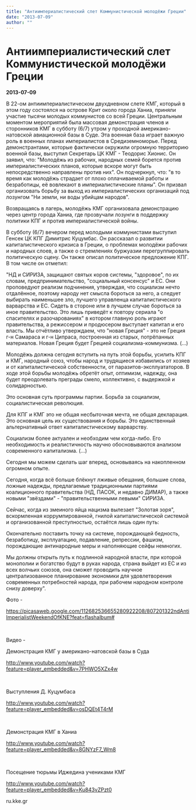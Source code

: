 ```yaml
---
title: "Антиимпериалистический слет Коммунистической молодёжи Греции"
date: "2013-07-09"
author: ""
---
```


# Антиимпериалистический слет Коммунистической молодёжи Греции

**2013-07-09** 

В 22-ом антиимпериалистическом двухдневном слете КМГ, который в этом году состоялся на острове Крит около города Ханиа, приняли участие тысячи молодых коммунистов со всей Греции. Центральным моментом мероприятий была массовая демонстрация членов и сторонников КМГ в субботу (6/7) утром у проходной американо-натовской авиационной базы в Суде. Эта военная база играет важную роль в военных планах империалистов в Средиземноморье. Перед демонстрантами, которые фактически окружили огромную территорию военной базы, выступил Секретарь ЦК КМГ - Теодорис Хионис. Он заявил, что: "Молодёжь из рабочих, народных семей борется против империалистических планов, которые вскоре могут быть непосредственно направлены против них". Он подчеркнул, что: "в то время как молодёжь страдает от плохо оплачиваемой работы и безработицы, её вовлекают в империалистические планы". Он призвал организовать борьбу за выход из империалистических организаций под лозунгом "Ни земли, ни воды убийцам народов".

Возвращаясь в лагерь, молодёжь КМГ организовала демонстрацию через центр города Ханиа, где прозвучали лозунги в поддержку политики КПГ и против империалистической войны.

В субботу (6/7) вечером перед молодыми коммунистами выступил Генсек ЦК КПГ Димитрис Куцумбас. Он рассказал о развитии капиталистического кризиса в Греции, о проблемах молодёжи рабочих и народных слоев, а также о стремлениях буржуазии перегруппировать политическую сцену. Он также описал политическое предложение КПГ. В том числе он отметил:

"НД и СИРИЗА, защищают святых коров системы, "здоровое", по их словам, предпринимательство,  "социальный консенсус" и ЕС. Они проповедуют реализм подчинения, утверждая, что социализм нечто отдалённое, поэтому народу нет смысла бороться за него, а следует выбирать наименьшее зло, лучшего управленца капиталистического варварства и ЕС. Сидеть в стороне или в лучшем случае бороться за иное правительство. Это лишь приведёт к повтору сериала "о спасителях и разочарованиях" в котором главную роль играют правительства, а режиссером и продюсером выступает капитал и его власть. Мы отчётливо утверждаем, что "новая Греция" - это не Греция г-н Самараса и г-н Ципраса, построенная из старых, потрёпанных материалов. Новая Греция будет Грецией социализма-коммунизма. (...)

Молодёжь должна сегодня вступить на путь этой борьбы, усилить КПГ и КМГ, народный союз, чтобы народ и трудящиеся избавились от хозяев и от капиталистической собственности, от паразитов-эксплуататоров. В ходе этой борьбы молодёжь обретёт опыт, оптимизм, надежду, она будет преодолевать преграды смело, коллективно, с выдержкой и солидарностью.

Это основная суть программы партии. Борьба за социализм, социалистическая революция.

Для КПГ и КМГ это не общая несбыточная мечта, не общая декларация. Это основная цель их существования и борьбы. Это единственный альтернативный ответ капиталистическому варварству.

Социализм более актуален и необходим чем когда-либо. Его необходимость и реалистичность научно обосновываются анализом современного капитализма. (...)

Сегодня мы можем сделать шаг вперед, основываясь на накопленном огромном опыте.

Сегодня, когда всё больше блёкнут лживые обещания, большие слова, ложные надежды, предлагаемые традиционными партиями коалиционного правительства (НД, ПАСОК, и недавно ДИМАР), а также новыми "звёздами" - "правительственными левыми"  СИРИЗА.

Сейчас, когда из змеиного яйца нацизма вылезает "Золотая зоря", вскормленная коррумпированной, гнилой капиталистической системой и организованной преступностью, остаётся лишь один путь:

Окончательно поставить точку на системе, порождающей бедность, безработицу, эксплуатацию, подавление, репрессии, фашизм, порождающие антинародные меры и наполняющие сейфы немногих.

Мы должны открыть путь к подлинной народной власти, при которой монополии и богатство будут в руках народа, страна выйдет из ЕС и из всех волчьих союзов, она сможет проводить научное централизованное планирование экономики для удовлетворения современных потребностей народа, при рабочем народном контроле снизу доверху".

Фото -

https://picasaweb.google.com/112682536655280922208/807201322ndAntiImperialistWeekendOfKNE?feat=flashalbum#

 

Видео - 

Демонстрация КМГ у американо-натовской базы в Суда

http://www.youtube.com/watch?feature=player_embedded&v=7PHWO5XZx4w

 

Выступления Д. Куцумбаса

http://www.youtube.com/watch?feature=player_embedded&v=osDQEt4T4rM

 

Демонстрация КМГ в Ханиа

http://www.youtube.com/watch?feature=player_embedded&v=8GNYzF7_Wm8

 

Посещение тюрьмы Иджедина учениками КМГ

http://www.youtube.com/watch?feature=player_embedded&v=Ku843vZPzt0

ru.kke.gr